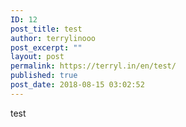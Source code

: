 ```yaml
---
ID: 12
post_title: test
author: terrylinooo
post_excerpt: ""
layout: post
permalink: https://terryl.in/en/test/
published: true
post_date: 2018-08-15 03:02:52
---
```

test